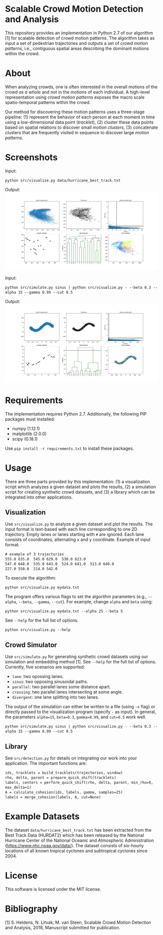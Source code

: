 # Scalable Crowd Motion Detection and Analysis
This repository provides an implementation in Python 2.7 of our algorithm [1] for scalable detection of crowd motion patterns. The algorithm takes as input a set of pedestrian trajectories and outputs a set of _crowd motion patterns_, i.e., contiguous spatial areas describing the dominant motions within the crowd.

# About
When analyzing crowds, one is often interested in the overall motions of the crowd _as a whole_ and not in the motions of each individual. A high-level representation using _crowd motion patterns_ exposes the macro scale spatio-temporal patterns within the crowd. 

Our method for discovering these motion patterns uses a three-stage pipeline: (1) represent the behavior of each person at each moment in time using a low-dimensional data point (_tracklet_), (2) cluster these data points based on spatial relations to discover small _motion clusters_, (3) concatenate clusters that are frequently visited in sequence to discover large _motion patterns_.


# Screenshots

Input:
```
python src/visualize.py data/hurricane_best_track.txt
```

Output:
![Output for Hurricane dataset.](https://raw.githubusercontent.com/stijnh/scalable-crowd-analysis/master/img/example_hurricane.png)


Input:
```
python src/simulate.py sinus | python src/visualize.py - --beta 0.3 --alpha 15 --gamma 0.99 --cut 0.5
```

Output:
![Output for sinus dataset.](https://raw.githubusercontent.com/stijnh/scalable-crowd-analysis/master/img/example_sinus.png)



# Requirements
The implementation requires Python 2.7. Additionally, the  following PIP packages must installed:
* numpy (1.12.1)
* matplotlib (2.0.0)
* scipy (0.18.1)

Use `pip install -r requirements.txt` to install these packages.  

# Usage
There are three parts provided by this implementation: (1) a visualization script which analyzes a given dataset and plots the results, (2) a simulation script for creating synthetic crowd datasets, and (3) a library which can be integrated into other applications.

## Visualization
Use `src/visualize.py` to analyze a given dataset and plot the results. The input format is text-based with each line corresponding to one 2D trajectory. Empty lanes or lanes starting with `#` are ignored. Each lane consists of coordinates, alternating x and y coordinate. Example of input format.

```
# example of 3 trajectories
555.0 635.0  545.0 629.0  530.0 623.0
547.0 648.0  535.0 643.0  524.0 641.0  513.0 640.0
227.0 550.0  214.0 542.0
```

To execute the algorithm:

```
python src/visualize.py mydata.txt
```

The program offers various flags to set the algorithm parameters (e.g., `--alpha`, `--beta`, `--gamma`, `--cut`). For example, change `alpha` and `beta` using:

```
python src/visualize.py mydata.txt --alpha 25 --beta 5
```

See `--help` for the full list of options.

```
python src/visualize.py --help
```

## Crowd Simulator
Use `src/simulate.py` for generating synthetic crowd datasets using our simulation and embedding method [1]. See `--help` for the full list of options. Currently, five scenarios are supported: 
* `lane`: two opossing lanes.
* `sinus`: two opposing sinusoidal paths.
* `parallel`: two parallel lanes some distance apart.
* `crossing`: two parallel lanes intersecting at some angle.
* `divergent`: one lane splitting into two lanes. 

The output of the simulation can either be written to a file (using `-o` flag) or directly passed to the visualization program (specify `-` as input). In general, the parameters `alpha=15`, `beta=0.3`, `gamma=0.99`, and `cut=0.5` work well.

```
python src/simulate.py sinus | python src/visualize.py - --beta 0.3 --alpha 15 --gamma 0.99 --cut 0.5
```


## Library
See `src/detection.py` for details on integrating our work into your application. The important functions are:

```
ids, tracklets = build_tracklets(trajectories, window)
rho, delta, parent = prepare_quick_shift(tracklets)
labels, centers = perform_quick_shift(rho, delta, parent, min_rho=0, max_delta=1)
A = calculate_cohesion(ids, labels, gamma, samples=25)
labels = merge_cohesion(labels, A, cut=None)
```

# Example Datasets
The dataset `data/hurricane_best_track.txt` has been extracted from the Best Track Data (HURDAT2) which has been released by the National Hurricane Center of the National Oceanic and Atmospheric Administration (https://www.nhc.noaa.gov/data/). The dataset consists of six-hourly locations of all known tropical cyclones and subtropical cyclones since 2004.



# License
This software is licensed under the MIT license.

# Bibliography
[1] S. Heldens, N. Litvak, M. van Steen, Scalable Crowd Motion Detection and Analysis, 2018, Manuscript submitted for publication.

